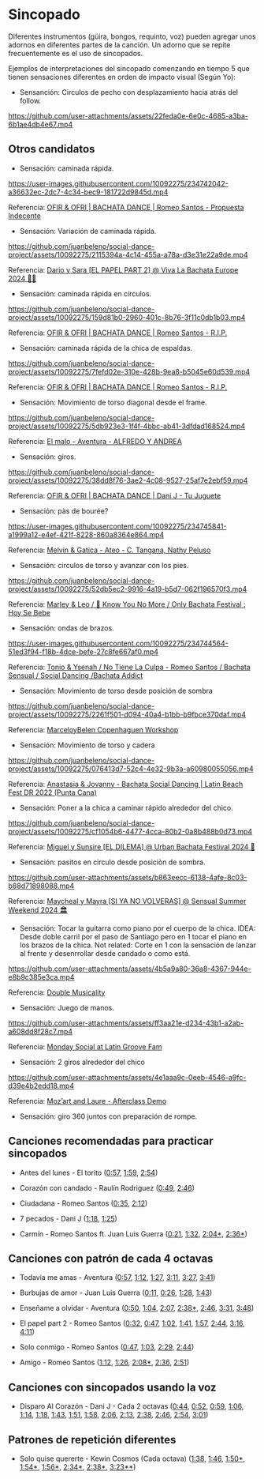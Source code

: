 # Sincopado

Diferentes instrumentos (güira, bongos, requinto, voz) pueden agregar unos adornos en diferentes partes de la canción. Un adorno que se repite frecuentemente es el uso de sincopados.

Ejemplos de interpretaciones del sincopado comenzando en tiempo 5 que tienen sensaciones diferentes en orden de impacto visual (Según Yo):


- Sensanción: Circulos de pecho con desplazamiento hacia atrás del follow.

https://github.com/user-attachments/assets/22feda0e-6e0c-4685-a3ba-6b1ae4db4e67.mp4



## Otros candidatos

- Sensación: caminada rápida.

https://user-images.githubusercontent.com/10092275/234742042-a36632ec-2dc7-4c34-bec9-181722d9845d.mp4

Referencia: [OFIR & OFRI | BACHATA DANCE | Romeo Santos - Propuesta Indecente](https://youtu.be/RCLvL4tjQf4?t=70)


- Sensación: Variación de caminada rápida.

https://github.com/juanbeleno/social-dance-project/assets/10092275/2115394a-4c14-455a-a78a-d3e31e22a9de.mp4

Referencia: [Dario y Sara [EL PAPEL PART 2] @ Viva La Bachata Europe 2024 🧸🌴](https://youtu.be/XstSE0qbMUE?si=gXcVmbGgXUniPXwa&t=19)


- Sensación: caminada rápida en círculos.

https://github.com/juanbeleno/social-dance-project/assets/10092275/159d81b0-2960-401c-8b76-3f11c0db1b03.mp4

Referencia: [OFIR & OFRI | BACHATA DANCE | Romeo Santos - R.I.P.](https://youtu.be/cNqZMvT0ErE?t=137)


- Sensación: caminada rápida de la chica de espaldas.

https://github.com/juanbeleno/social-dance-project/assets/10092275/7fefd02e-310e-428b-9ea8-b5045e60d539.mp4

Referencia: [OFIR & OFRI | BACHATA DANCE | Romeo Santos - R.I.P.](https://youtu.be/Vw2vUu-P9jc?t=62)


- Sensación: Movimiento de torso diagonal desde el frame.

https://github.com/juanbeleno/social-dance-project/assets/10092275/5db923e3-1f4f-4bbc-ab41-3dfdad168524.mp4

Referencia: [El malo - Aventura - ALFREDO Y ANDREA](https://www.instagram.com/p/Cty2ly7tEQt/)


- Sensación: giros.

https://github.com/juanbeleno/social-dance-project/assets/10092275/38dd8f76-3ae2-4c08-9527-25af7e2ebf59.mp4

Referencia: [OFIR & OFRI | BACHATA DANCE | Dani J - Tu Juguete](https://youtu.be/zYtcDMnu-AY?t=77)


- Sensación: pàs de bourée?

https://user-images.githubusercontent.com/10092275/234745841-a1999a12-e4ef-421f-8228-860a8364e864.mp4

Referencia: [Melvin & Gatica - Ateo - C. Tangana, Nathy Peluso](https://youtu.be/H84LH59JjZk?t=198)


- Sensación: circulos de torso y avanzar con los pies.

https://github.com/juanbeleno/social-dance-project/assets/10092275/52db5ec2-9916-4a19-b5d7-062f196570f3.mp4

Referencia: [Marley & Leo / 🎵 Know You No More / Only Bachata Festival : Hoy Se Bebe](https://youtu.be/8iyZPavuqnY?t=113)


- Sensación: ondas de brazos.

https://user-images.githubusercontent.com/10092275/234744564-51ed3f94-f18b-4dce-befe-27c8fe667af0.mp4

Referencia: [Tonio & Ysenah / No Tiene La Culpa - Romeo Santos / Bachata Sensual / Social Dancing /Bachata Addict](https://youtu.be/fDuckPb3Gws?t=229)


- Sensación: Movimiento de torso desde posición de sombra

https://github.com/juanbeleno/social-dance-project/assets/10092275/2261f501-d094-40a4-b1bb-b9fbce370daf.mp4

Referencia: [MarceloyBelen Copenhaguen Workshop](https://youtu.be/xpOeKtgM7a8?t=220)


- Sensación: Movimiento de torso y cadera

https://github.com/juanbeleno/social-dance-project/assets/10092275/076413d7-52c4-4e32-9b3a-a60980055056.mp4

Referencia: [Anastasia & Jovanny - Bachata Social Dancing | Latin Beach Fest DR 2022 (Punta Cana)](https://youtu.be/mcZnE9UQNLg?si=fWOJQfBk5fa2nwO8&t=102)


- Sensación: Poner a la chica a caminar rápido alrededor del chico.

https://github.com/juanbeleno/social-dance-project/assets/10092275/cf1054b6-4477-4cca-80b2-0a8b488b0d73.mp4

Referencia: [Miguel y Sunsire [EL DILEMA] @ Urban Bachata Festival 2024 🚨](https://youtu.be/oru0i0qnEko?si=icQyUWmL0-I1ozQ5&t=19)


- Sensación: pasitos en circulo desde posiciòn de sombra.

https://github.com/user-attachments/assets/b863eecc-6138-4afe-8c03-b88d71898088.mp4

Referencia: [Maycheal y Mayra [SI YA NO VOLVERAS] @ Sensual Summer Weekend 2024 🏛️](https://youtu.be/jGAFPYG2XYY?si=eMgUk1qC0tsA76YE&t=50)

- Sensación: Tocar la guitarra como piano por el cuerpo de la chica. IDEA: Desde doble carril por el paso de Santiago pero en 1 tocar el piano en los brazos de la chica. Not related: Corte en 1 con la sensación de lanzar al frente y desenrrollar desde candado o como está.

https://github.com/user-attachments/assets/4b5a9a80-36a8-4367-944e-e8b9c385e3ca.mp4

Referencia: [Double Musicality](https://www.instagram.com/p/DAycCKdCOQ8/?img_index=5)

- Sensación: Juego de manos.

https://github.com/user-attachments/assets/ff3aa21e-d234-43b1-a2ab-a608dd8f28c7.mp4

Referencia: [Monday Social at Latin Groove Fam](https://www.instagram.com/p/DCw3XzoivXc/)

- Sensación: 2 giros alrededor del chico

https://github.com/user-attachments/assets/4e1aaa9c-0eeb-4546-a9fc-d39e4b2edd18.mp4

Referencia: [Moz’art and Laure - Afterclass Demo](https://www.instagram.com/p/DBi_odnM_gO/)

- Sensación: giro 360 juntos con preparación de rompe.

## Canciones recomendadas para practicar sincopados

- Antes del lunes - El torito ([0:57](https://youtu.be/dXjxxZVyAQk?t=57), [1:59](https://youtu.be/dXjxxZVyAQk?t=119), [2:54](https://youtu.be/dXjxxZVyAQk?t=174))

- Corazón con candado - Raulín Rodriguez ([0:49](https://youtu.be/TZdV0BvZW6o?t=49), [2:46](https://youtu.be/TZdV0BvZW6o?t=166))

- Ciudadana - Romeo Santos ([0:35](https://youtu.be/Plq4dTFS4Pc?t=35), [2:12](https://youtu.be/Plq4dTFS4Pc?t=132))

- 7 pecados - Dani J ([1:18](https://youtu.be/fCMaW1gQBjU?si=kxkYk7BDpeKDEm7_&t=78), [1:25](https://youtu.be/fCMaW1gQBjU?si=lb1rf37KNnsVFSPA&t=85))

- Carmín - Romeo Santos ft. Juan Luis Guerra ([0:21](https://youtu.be/D35n4kgX0e0?si=7i_cwFexLcXip_8_&t=21), [1:32](https://youtu.be/D35n4kgX0e0?si=o8SIwygSvrVxfiOz&t=92), [2:04*](https://youtu.be/D35n4kgX0e0?si=du5k3T_jWprLvfNp&t=124), [2:36*](https://youtu.be/D35n4kgX0e0?si=NUbTDBReesWgnpL9&t=156))

## Canciones con patrón de cada 4 octavas

- Todavia me amas - Aventura ([0:57](https://youtu.be/kADoBrj4934?si=Ddi-90uc0bx1ZIZJ&t=57), [1:12](https://youtu.be/kADoBrj4934?si=n-HNZq4RTiClkdCN&t=72), [1:27](https://youtu.be/kADoBrj4934?si=GkdN2m33Waucz-bs&t=87), [3:11](https://youtu.be/kADoBrj4934?si=mwwcqwqxUR2TBkYA&t=191), [3:27](https://youtu.be/kADoBrj4934?si=GY_ohqvPVcrbPo3o&t=207), [3:41](https://youtu.be/kADoBrj4934?si=fACCLMZvRsGeS5jx&t=221))

- Burbujas de amor - Juan Luis Guerra ([0:11](https://youtu.be/v0ckuv1xBm0?t=11), [0:26](https://youtu.be/v0ckuv1xBm0?t=26), [1:28](https://youtu.be/v0ckuv1xBm0?t=88), [1:43](https://youtu.be/v0ckuv1xBm0?si=HqI1eqYWYtMw3bfV&t=103))

- Enseñame a olvidar - Aventura ([0:50](https://youtu.be/uPCZm2Tvjpo?t=50), [1:04](https://youtu.be/uPCZm2Tvjpo?t=64), [2:07](https://youtu.be/uPCZm2Tvjpo?t=127), [2:38*](https://youtu.be/uPCZm2Tvjpo?t=158), [2:46](https://youtu.be/uPCZm2Tvjpo?t=166), [3:31](https://youtu.be/uPCZm2Tvjpo?t=211), [3:48](https://youtu.be/uPCZm2Tvjpo?t=228))

- El papel part 2 - Romeo Santos ([0:32](https://youtu.be/Px3s5DbDYxY?si=ufch_9Y8cSHwHRMU&t=32), [0:47](https://youtu.be/Px3s5DbDYxY?si=YiydBsGvBrd0qiJT&t=47), [1:02](https://youtu.be/Px3s5DbDYxY?si=f6dwaogTjzjFae-8&t=62), [1:41](https://youtu.be/Px3s5DbDYxY?si=-shT3dmIVvdf59aK&t=101), [1:57](https://youtu.be/Px3s5DbDYxY?si=3jPmi7s5l-4cbw0k&t=117), [2:44](https://youtu.be/Px3s5DbDYxY?si=glr975fGSzpb7xHz&t=164), [3:16](https://youtu.be/Px3s5DbDYxY?si=ZhWDwUM-OCYFXdUG&t=196), [4:11](https://youtu.be/Px3s5DbDYxY?si=1UuMWWsxEICzzXYp&t=251))

- Solo conmigo - Romeo Santos ([0:47](https://youtu.be/XEUCbvCEjc8?si=aSJSDT6v6YOm6elr&t=47), [1:03](https://youtu.be/XEUCbvCEjc8?si=OpLC4qGglKMjYP_3&t=63), [2:29](https://youtu.be/XEUCbvCEjc8?si=KOBkg_n4V5XEf3kn&t=149), [2:44](https://youtu.be/XEUCbvCEjc8?si=4OV_jc6pSYHzDS03&t=164))

- Amigo - Romeo Santos ([1:12](https://youtu.be/2p_eRTj5s5M?t=72), [1:26](https://youtu.be/2p_eRTj5s5M?t=86), [2:08*](https://youtu.be/2p_eRTj5s5M?t=128), [2:36](https://youtu.be/2p_eRTj5s5M?t=156), [2:51](https://youtu.be/2p_eRTj5s5M?t=171))

## Canciones con sincopados usando la voz

- Disparo Al Corazón - Dani J - Cada 2 octavas ([0:44](https://youtu.be/0_jqCc8RDnk?si=y_nvuCQr-l3MVmcU&t=44), [0:52](https://youtu.be/0_jqCc8RDnk?si=Xc4HGlRCFxAXb26J&t=52), [0:59](https://youtu.be/0_jqCc8RDnk?si=F91N0dikIL3WmLMv&t=59), [1:06](https://youtu.be/0_jqCc8RDnk?si=OWVKvWF9bB4RuV7u&t=66), [1:14](https://youtu.be/0_jqCc8RDnk?si=PSL5VHxSEGY_ZvD4&t=74), [1:18](https://youtu.be/0_jqCc8RDnk?si=CEN_xV2Ur3t5cWmr&t=78), [1:43](https://youtu.be/0_jqCc8RDnk?si=xZQLrBldmMdhXbvO&t=103), [1:51](https://youtu.be/0_jqCc8RDnk?si=-ZdZxeJznJ7k6fpM&t=111), [1:58](https://youtu.be/0_jqCc8RDnk?si=ZW8EHNJgcyZscj7W&t=118), [2:06](https://youtu.be/0_jqCc8RDnk?si=ETlGLtKGXEENb7tD&t=126), [2:13](https://youtu.be/0_jqCc8RDnk?si=9nqJN7D7sS4H4CB8&t=133), [2:38](https://youtu.be/0_jqCc8RDnk?si=m3gse15JRjvjag0U&t=158), [2:46](https://youtu.be/0_jqCc8RDnk?si=PPO-8YrKcRH1UAlv&t=166), [2:54](https://youtu.be/0_jqCc8RDnk?si=m2JC8OA7yVY0wvpZ&t=174), [3:01](https://youtu.be/0_jqCc8RDnk?si=7uSqRaNZdl3QBrnc&t=181))

## Patrones de repetición diferentes

- Solo quise quererte - Kewin Cosmos (Cada octava) ([1:38](https://youtu.be/EHo5EDUxpac?si=5jXUVOwZfjSxIPQo&t=98), [1:46](https://youtu.be/EHo5EDUxpac?si=7Yw7xm0E2nftAQJV&t=106), [1:50*](https://youtu.be/EHo5EDUxpac?si=DF7yhX_6Esr5Twvb&t=110), [1:54*](https://youtu.be/EHo5EDUxpac?si=qlnrnKnbJ3lqKSFp&t=114), [1:56*](https://youtu.be/EHo5EDUxpac?si=g3R6ui3VJkG46aug&t=116), [2:34*](https://youtu.be/EHo5EDUxpac?si=dwVaKPxFjPnV1oEy&t=154), [2:38*](https://youtu.be/EHo5EDUxpac?si=MfSeCCcH8mnmz2h6&t=158), [3:23**](https://youtu.be/EHo5EDUxpac?si=8At7kUl73ePXTYYU&t=203))

